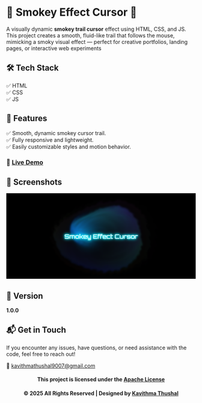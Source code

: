 # 💨 Smokey Effect Cursor 💨

A visually dynamic **smokey trail cursor** effect using HTML, CSS, and JS. This project creates a smooth,
fluid-like trail that follows the mouse, mimicking a smoky visual effect — perfect for creative portfolios, landing
pages, or interactive web experiments

## 🛠️ Tech Stack

✅ HTML<br/>
✅ CSS<br/>
✅ JS<br/>

## 🚀 Features

✅ Smooth, dynamic smokey cursor trail.<br/>
✅ Fully responsive and lightweight.<br/>
✅ Easily customizable styles and motion behavior.<br/>

### 🔗 [Live Demo](https://kavithma-thushal.github.io/smokey-effect-cursor/)

## 📸 Screenshots

<img src="ss.png">

## 📝 Version

**1.0.0**

## 📬 Get in Touch

If you encounter any issues, have questions, or need assistance with the code, feel free to reach out!

📧 [kavithmathushal9007@gmail.com](mailto:kavithmathushal9007@gmail.com)

<div align="center">

#### This project is licensed under the [Apache License](LICENSE)

#### © 2025 All Rights Reserved | Designed by [Kavithma Thushal](https://github.com/Kavithma-Thushal)

</div>